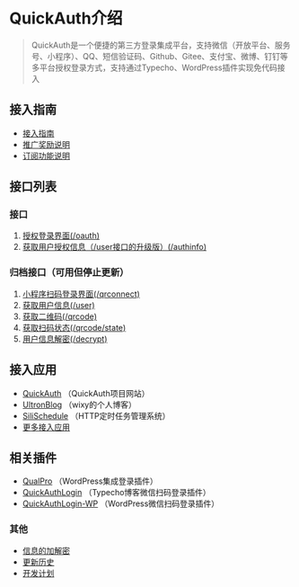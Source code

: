 # QuickAuth介绍

> QuickAuth是一个便捷的第三方登录集成平台，支持微信（开放平台、服务号、小程序）、QQ、短信验证码、Github、Gitee、支付宝、微博、钉钉等多平台授权登录方式，支持通过Typecho、WordPress插件实现免代码接入

## 接入指南

- [接入指南](guide/)
- [推广奖励说明](invite)
- [订阅功能说明](subscribe)

## 接口列表

### 接口

1. [授权登录界面(/oauth)](/guide/oauth)
2. [获取用户授权信息（/user接口的升级版）(/authinfo)](/guide/authinfo)

### 归档接口（可用但停止更新）

1. [小程序扫码登录界面(/qrconnect)](/guide/archived/qrconnect)
2. [获取用户信息(/user)](/guide/archived/user)
3. [获取二维码(/qrcode)](/guide/archived/qrcode)
4. [获取扫码状态(/qrcode/state)](/guide/archived/state)
5. [用户信息解密(/decrypt)](/guide/archived/decrypt)

## 接入应用

- [QuickAuth](https://qauth.cn) （QuickAuth项目网站）
- [UltronBlog](https://blog.wixy.cn) （wixy的个人博客）
- [SiliSchedule](https://sc.wixy.cn) （HTTP定时任务管理系统）
- [更多接入应用](https://qauth.cn/home)

## 相关插件

- [QualPro](https://github.com/mr-wixy/QualPro) （WordPress集成登录插件）
- [QuickAuthLogin](https://github.com/mr-wixy/QuickAuthLogin) （Typecho博客微信扫码登录插件）
- [QuickAuthLogin-WP](https://github.com/mr-wixy/QuickAuthLogin-WP) （WordPress微信扫码登录插件）

### 其他

- [信息的加解密](other/encrypt)
- [更新历史](other/update)
- [开发计划](other/plan)
